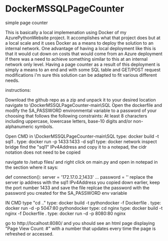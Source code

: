 # DockerMSSQLPageCounter
simple page counter



This is basically a local implemenation using Docker of my AzurePythonWebsite project. It accomplishes what that project does but at a local scale and it uses Docker as a means to deploy the solution to an internal network.
One advantage of having a local deployment like this is that it would cut down on costs that would come from an Azure deployment if there was a need to achieve something similar to this at an internal network only level.
Having a page counter as a result of this deployment is simply a means to an end and with some SQL table and GET/POST request modifications i'm sure this solution can be adapted to fit various different needs.

instructions:

Download the github repo as a zip and unpack it to your desired location
  navigate to \DockerMSSQLPageCounter-main\SQL
  Open the dockerfile and modify the SA_PASSWORD environmental variable to a password of your choosing that follows the following constraints: 
  	At least 8 characters including uppercase, lowercase letters, base-10 digits and/or non-alphanumeric symbols.
	
  Open CMD in \DockerMSSQLPageCounter-main\SQL
    type: docker build -t sql1 .
    type: docker run -p 1433:1433 -d sql1
    type: docker network inspect bridge
   	 find the "sql1" IPv4Address and copy it to a notepad, the cidr notation does not need to be copied
	 
navigate to /setup files/ and right click on main.py and open in notepad
in the section where it says: 

def connection():
server = '172.17.0.2,1433' 
...
password = '<password hehere>'
      replace the server ip address with the sql1 IPv4Address you copied down earlier, keep the port number 1433 and save the file
      replcae the password with the password you created for the SA_PASSWORD env variable
	
IN CMD type "cd .."
    type: docker build -t pythondocker -f Dockerfile .
    type: docker run -d -p 5047:80 pythondocker
    type: cd nginx
    type: docker build -t nginx -f Dockerfile .
    type: docker run -d -p 8080:80 nginx
	
go to http://localhost:8080/ and you should see an html page displaying "Page View Count: #" with a number that updates every time the page is refreshed or accessed.
